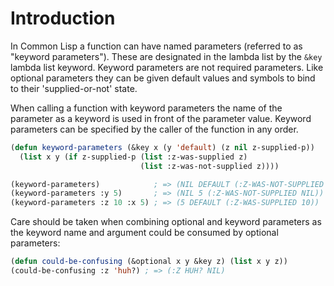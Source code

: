 # Introduction

In Common Lisp a function can have named parameters (referred to as  "keyword parameters").
These are designated in the lambda list by the `&key` lambda list keyword.
Keyword parameters are not required parameters.
Like optional parameters they can be given default values and symbols to bind to their 'supplied-or-not' state.

When calling a function with keyword parameters the name of the parameter as a keyword is used in front of the parameter value.
Keyword parameters can be specified by the caller of the function in any order.

```lisp
(defun keyword-parameters (&key x (y 'default) (z nil z-supplied-p))
  (list x y (if z-supplied-p (list :z-was-supplied z)
                             (list :z-was-not-supplied z))))

(keyword-parameters)            ; => (NIL DEFAULT (:Z-WAS-NOT-SUPPLIED NIL))
(keyword-parameters :y 5)       ; => (NIL 5 (:Z-WAS-NOT-SUPPLIED NIL))
(keyword-parameters :z 10 :x 5) ; => (5 DEFAULT (:Z-WAS-SUPPLIED 10))
```

Care should be taken when combining optional and keyword parameters as the keyword name and argument could be consumed by optional parameters:

```lisp
(defun could-be-confusing (&optional x y &key z) (list x y z))
(could-be-confusing :z 'huh?) ; => (:Z HUH? NIL)
```
